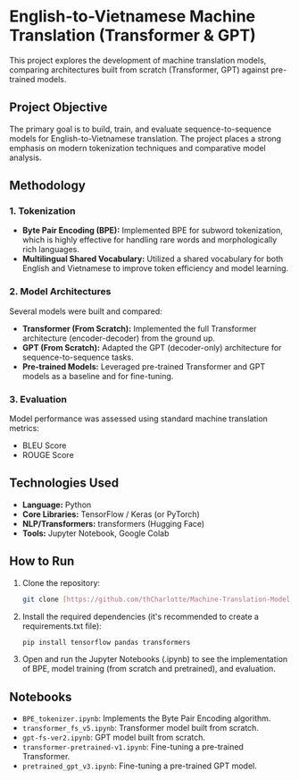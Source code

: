 # English-to-Vietnamese Machine Translation (Transformer & GPT)

This project explores the development of machine translation models, comparing architectures built from scratch (Transformer, GPT) against pre-trained models.

## Project Objective

The primary goal is to build, train, and evaluate sequence-to-sequence models for English-to-Vietnamese translation. The project places a strong emphasis on modern tokenization techniques and comparative model analysis.

## Methodology

### 1. Tokenization

* **Byte Pair Encoding (BPE):** Implemented BPE for subword tokenization, which is highly effective for handling rare words and morphologically rich languages.
* **Multilingual Shared Vocabulary:** Utilized a shared vocabulary for both English and Vietnamese to improve token efficiency and model learning.

### 2. Model Architectures

Several models were built and compared:

* **Transformer (From Scratch):** Implemented the full Transformer architecture (encoder-decoder) from the ground up.
* **GPT (From Scratch):** Adapted the GPT (decoder-only) architecture for sequence-to-sequence tasks.
* **Pre-trained Models:** Leveraged pre-trained Transformer and GPT models as a baseline and for fine-tuning.

### 3. Evaluation

Model performance was assessed using standard machine translation metrics:

* BLEU Score
* ROUGE Score

## Technologies Used

* **Language:** Python
* **Core Libraries:** TensorFlow / Keras (or PyTorch)
* **NLP/Transformers:** transformers (Hugging Face)
* **Tools:** Jupyter Notebook, Google Colab

## How to Run

1.  Clone the repository:
    ```bash
    git clone [https://github.com/thCharlotte/Machine-Translation-Model.git](https://github.com/thCharlotte/Machine-Translation-Model.git)
    ```
2.  Install the required dependencies (it's recommended to create a requirements.txt file):
    ```bash
    pip install tensorflow pandas transformers
    ```
3.  Open and run the Jupyter Notebooks (.ipynb) to see the implementation of BPE, model training (from scratch and pretrained), and evaluation.

## Notebooks

* `BPE_tokenizer.ipynb`: Implements the Byte Pair Encoding algorithm.
* `transformer_fs_v5.ipynb`: Transformer model built from scratch.
* `gpt-fs-ver2.ipynb`: GPT model built from scratch.
* `transformer-pretrained-v1.ipynb`: Fine-tuning a pre-trained Transformer.
* `pretrained_gpt_v3.ipynb`: Fine-tuning a pre-trained GPT model.
